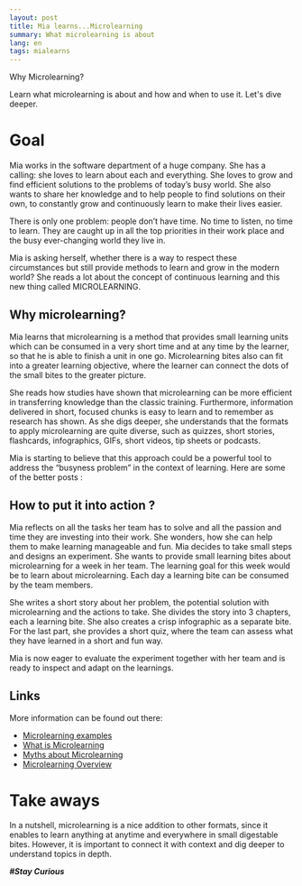 ```yaml
---
layout: post
title: Mia learns...Microlearning
summary: What microlearning is about
lang: en
tags: mialearns
---
```


<div class="message">
Why Microlearning?
</div>

Learn what microlearning is about and how and when to use it.
Let's dive deeper.

# Goal
Mia works in the software department of a huge company. She has a calling: she loves to learn about each and everything. She loves to grow and find efficient solutions to the problems of today’s busy world. 
She also wants to share her knowledge and to help people to find solutions on their own, to constantly grow and continuously learn to make their lives easier.

There is only one problem: people don’t have time. No time to listen, no time to learn. They are caught up in all the top priorities in their work place and the busy ever-changing world they live in.

Mia is asking herself, whether there is a way to respect these circumstances but still provide methods to learn and grow in the modern world?
She reads a lot about the concept of continuous learning and this new thing called MICROLEARNING.


## Why microlearning?
Mia learns that microlearning is a method that provides small learning units  which can be consumed in a very short time and at any time by the learner, so that he is able to finish a unit in one go. Microlearning bites also can fit into a greater learning objective, where the learner can connect the dots of the small bites to the greater picture.

She reads how studies have shown that microlearning can be more efficient in transferring knowledge than the classic training. Furthermore, information delivered in short, focused chunks is easy to learn and  to remember as research has shown.
As she digs deeper, she understands that the formats to apply microlearning are quite diverse, such as quizzes, short stories, flashcards, infographics, GIFs, short videos, tip sheets or podcasts.

 Mia is starting to believe that this approach could be a powerful tool to address the “busyness problem” in the context of learning. 
 Here are some of the better posts :

## How to put it into action ?
Mia reflects on all the tasks her team has to solve and all the passion and time they are investing into their work. She wonders, how she can help them to make learning manageable and fun. Mia decides to take small steps and designs an experiment. She wants to provide small learning bites about microlearning for a week in her team. The learning goal for this week would be to learn about microlearning. Each day a learning bite can be consumed by the team members.

She writes a short story about her problem, the potential solution with microlearning and the actions to take. She divides the story into 3 chapters, each a learning bite. She also creates a crisp infographic as a separate bite. For the last part, she provides a short quiz, where the team can assess what they have learned in a short and fun way.

Mia is now eager to evaluate the experiment together with her team and is ready to inspect and adapt on the learnings. 

## Links

More information can be found out there:

* [Microlearning examples](https://bigthink.com/plus/microlearning/)
* [What is Microlearning](https://www.ispringsolutions.com/blog/what-is-microlearning)
* [Myths about Microlearning](https://www.ispringsolutions.com/blog/microlearning-myths)
* [Microlearning Overview](https://blog.commlabindia.com/elearning-design/microlearning-overview-training-managers)


# Take aways
In a nutshell, microlearning is a nice addition to other formats, since it enables to learn anything at anytime and everywhere in small digestable bites.
However, it is important to connect it with context and dig deeper to understand topics in depth.

**_#Stay Curious_**
